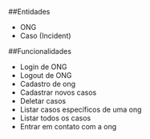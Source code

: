 ##Entidades

- ONG
- Caso (Incident)

##Funcionalidades

- Login de ONG
- Logout de ONG
- Cadastro de ong
- Cadastrar novos casos
- Deletar casos
- Listar casos específicos de uma ong
- Listar todos os casos
- Entrar em contato com a ong

